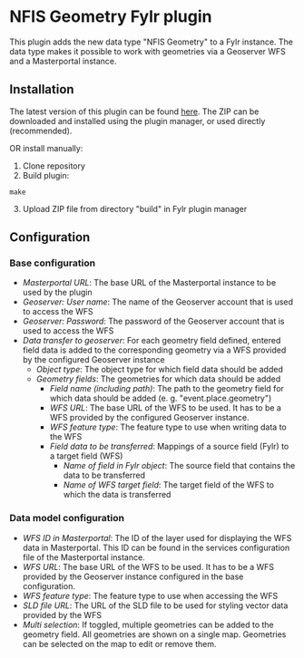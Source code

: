 # NFIS Geometry Fylr plugin

This plugin adds the new data type "NFIS Geometry" to a Fylr instance. The data type makes it possible to work with geometries via a Geoserver WFS and a Masterportal instance.


## Installation

The latest version of this plugin can be found [here](https://github.com/programmfabrik/fylr-plugin-custom-data-type-nfis-geometry/releases/latest/download/CustomDataTypeNFISGeometry.zip). The ZIP can be downloaded and installed using the plugin manager, or used directly (recommended).

OR install manually:

1. Clone repository
2. Build plugin:
```
make
```
3. Upload ZIP file from directory "build" in Fylr plugin manager


## Configuration

### Base configuration

* *Masterportal URL*: The base URL of the Masterportal instance to be used by the plugin
* *Geoserver: User name*: The name of the Geoserver account that is used to access the WFS
* *Geoserver: Password*: The password of the Geoserver account that is used to access the WFS
* *Data transfer to geoserver*: For each geometry field defined, entered field data is added to the corresponding geometry via a WFS provided by the configured Geoserver instance
    * *Object type*: The object type for which field data should be added
    * *Geometry fields*: The geometries for which data should be added
        * *Field name (including path)*: The path to the geometry field for which data should be added (e. g. "event.place.geometry")
        * *WFS URL*: The base URL of the WFS to be used. It has to be a WFS provided by the configured Geoserver instance.
        * *WFS feature type*: The feature type to use when writing data to the WFS
        * *Field data to be transferred*: Mappings of a source field (Fylr) to a target field (WFS) 
           * *Name of field in Fylr object*: The source field that contains the data to be transferred
           * *Name of WFS target field*: The target field of the WFS to which the data is transferred

### Data model configuration

* *WFS ID in Masterportal*: The ID of the layer used for displaying the WFS data in Masterportal. This ID can be found in the services configuration file of the Masterportal instance.
* *WFS URL*: The base URL of the WFS to be used. It has to be a WFS provided by the Geoserver instance configured in the base configuration.
* *WFS feature type*: The feature type to use when accessing the WFS
* *SLD file URL*: The URL of the SLD file to be used for styling vector data provided by the WFS
* *Multi selection*: If toggled, multiple geometries can be added to the geometry field. All geometries are shown on a single map. Geometries can be selected on the map to edit or remove them.
